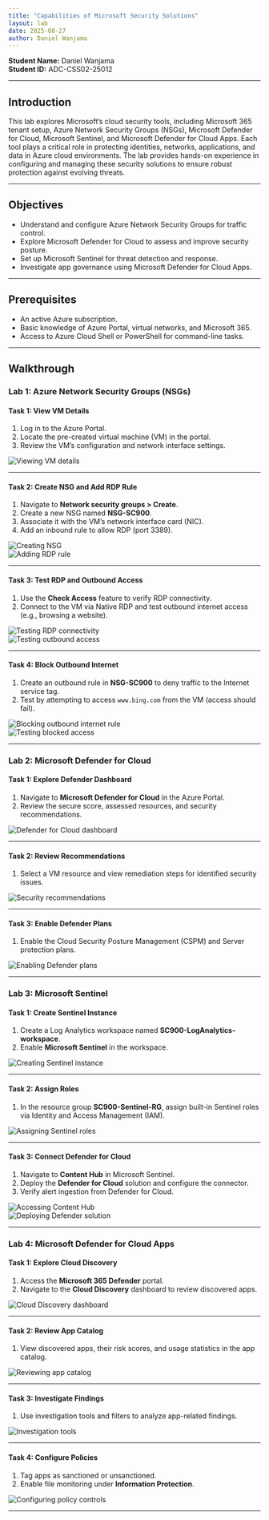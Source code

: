 ```yaml
---
title: "Capabilities of Microsoft Security Solutions"
layout: lab
date: 2025-08-27
author: Daniel Wanjama
---
```


**Student Name:** Daniel Wanjama  
**Student ID:** ADC-CSS02-25012  

---

## Introduction

This lab explores Microsoft’s cloud security tools, including Microsoft 365 tenant setup, Azure Network Security Groups (NSGs), Microsoft Defender for Cloud, Microsoft Sentinel, and Microsoft Defender for Cloud Apps. Each tool plays a critical role in protecting identities, networks, applications, and data in Azure cloud environments. The lab provides hands-on experience in configuring and managing these security solutions to ensure robust protection against evolving threats.

---

## Objectives

- Understand and configure Azure Network Security Groups for traffic control.  
- Explore Microsoft Defender for Cloud to assess and improve security posture.  
- Set up Microsoft Sentinel for threat detection and response.  
- Investigate app governance using Microsoft Defender for Cloud Apps.  

---

## Prerequisites

- An active Azure subscription.  
- Basic knowledge of Azure Portal, virtual networks, and Microsoft 365.  
- Access to Azure Cloud Shell or PowerShell for command-line tasks.  

---

## Walkthrough

### Lab 1: Azure Network Security Groups (NSGs)

#### Task 1: View VM Details
1. Log in to the Azure Portal.  
2. Locate the pre-created virtual machine (VM) in the portal.  
3. Review the VM’s configuration and network interface settings.  

![Viewing VM details](../../assets/images/labs/lab1-nsg-task1-vm-details.png)

---

#### Task 2: Create NSG and Add RDP Rule
1. Navigate to **Network security groups > Create**.  
2. Create a new NSG named **NSG-SC900**.  
3. Associate it with the VM’s network interface card (NIC).  
4. Add an inbound rule to allow RDP (port 3389).  

![Creating NSG](../../assets/images/labs/lab1-nsg-task2-create-nsg.png)  
![Adding RDP rule](../../assets/images/labs/lab1-nsg-task2-add-rdp-rule.png)

---

#### Task 3: Test RDP and Outbound Access
1. Use the **Check Access** feature to verify RDP connectivity.  
2. Connect to the VM via Native RDP and test outbound internet access (e.g., browsing a website).  

![Testing RDP connectivity](../../assets/images/labs/lab1-nsg-task3-rdp-connectivity-test.png)  
![Testing outbound access](../../assets/images/labs/lab1-nsg-task3-outbound-access-check.png)

---

#### Task 4: Block Outbound Internet
1. Create an outbound rule in **NSG-SC900** to deny traffic to the Internet service tag.  
2. Test by attempting to access `www.bing.com` from the VM (access should fail).  

![Blocking outbound internet rule](../../assets/images/labs/lab1-nsg-task4-block-outbound-rule.png)  
![Testing blocked access](../../assets/images/labs/lab1-nsg-task4-test-blocked-access.png)

---

### Lab 2: Microsoft Defender for Cloud

#### Task 1: Explore Defender Dashboard
1. Navigate to **Microsoft Defender for Cloud** in the Azure Portal.  
2. Review the secure score, assessed resources, and security recommendations.  

![Defender for Cloud dashboard](../../assets/images/labs/lab2-defender-overview.png)

---

#### Task 2: Review Recommendations
1. Select a VM resource and view remediation steps for identified security issues.  

![Security recommendations](../../assets/images/labs/lab2-defender-security-recommendations.png)

---

#### Task 3: Enable Defender Plans
1. Enable the Cloud Security Posture Management (CSPM) and Server protection plans.  

![Enabling Defender plans](../../assets/images/labs/lab2-defender-enable-plans.png)

---

### Lab 3: Microsoft Sentinel

#### Task 1: Create Sentinel Instance
1. Create a Log Analytics workspace named **SC900-LogAnalytics-workspace**.  
2. Enable **Microsoft Sentinel** in the workspace.  

![Creating Sentinel instance](../../assets/images/labs/lab3-sentinel-task1-create-instance.png)

---

#### Task 2: Assign Roles
1. In the resource group **SC900-Sentinel-RG**, assign built-in Sentinel roles via Identity and Access Management (IAM).  

![Assigning Sentinel roles](../../assets/images/labs/lab3-sentinel-task2-role-assignment.png)

---

#### Task 3: Connect Defender for Cloud
1. Navigate to **Content Hub** in Microsoft Sentinel.  
2. Deploy the **Defender for Cloud** solution and configure the connector.  
3. Verify alert ingestion from Defender for Cloud.  

![Accessing Content Hub](../../assets/images/labs/lab3-sentinel-task3-connect-content-hub.png)  
![Deploying Defender solution](../../assets/images/labs/lab3-sentinel-task3-defender-solution-deploy.png)

---

### Lab 4: Microsoft Defender for Cloud Apps

#### Task 1: Explore Cloud Discovery
1. Access the **Microsoft 365 Defender** portal.  
2. Navigate to the **Cloud Discovery** dashboard to review discovered apps.  

![Cloud Discovery dashboard](../../assets/images/labs/lab4-defender-apps-cloud-discovery.png)

---

#### Task 2: Review App Catalog
1. View discovered apps, their risk scores, and usage statistics in the app catalog.  

![Reviewing app catalog](../../assets/images/labs/lab4-defender-apps-app-catalog.png)

---

#### Task 3: Investigate Findings
1. Use investigation tools and filters to analyze app-related findings.  

![Investigation tools](../../assets/images/labs/lab4-defender-apps-investigation-tools.png)

---

#### Task 4: Configure Policies
1. Tag apps as sanctioned or unsanctioned.  
2. Enable file monitoring under **Information Protection**.  

![Configuring policy controls](../../assets/images/labs/lab4-defender-apps-policy-controls.png)

---

